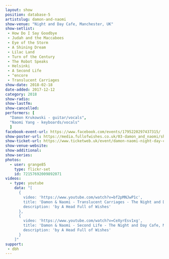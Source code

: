 ```yaml
---
layout: show
position: database-5
artistslug: damon-and-naomi
show-venue: "Night and Day Cafe, Manchester, UK"
show-setlist:
 - How Do I Say Goodbye
 - Judah and the Maccabees
 - Eye of the Storm
 - A Shining Dream
 - Lilac Land
 - Turn of the Century
 - The Robot Speaks
 - Helsinki
 - A Second Life
 - ^encore
 - Translucent Carriages
show-date: 2018-02-18
date-added: 2017-12-12
category: 2018
show-radio:
show-lastfm:
show-cancelled:
performers: [
  "Damon Krukowski - guitar/vocals",
  "Naomi Yang - keyboards/vocals"
  ]
facebook-event-url: https://www.facebook.com/events/1795220297437315/
show-poster-url: https://media.fullofwishes.co.uk/03-damon_and_naomi/show_assets/2018-02-18/2018-02-18-damon-and-naomi-manchester-poster.jpg
show-ticket-url: https://www.ticketweb.uk/event/damon-naomi-night-day-cafe-tickets/7934525
show-venue-website:
show-additional:
show-series:
photos:
  - user: grange85
    type: flickr-set
    id: 72157692009892071
videos:
  - type: youtube
    data: "[
      {
        video: 'https://www.youtube.com/watch?v=bf2pMNJwP1c',
        title: 'Damon & Naomi - Translucent Carriages - The Night and Day Cafe, Manchester, 18th February 2018',
        description: 'by A Head Full of Wishes'
      },
      {
        video: 'https://www.youtube.com/watch?v=CeXyrEsv1xg',
        title: 'Damon & Naomi - Second Life - The Night and Day Cafe, Manchester, 18th February 2018',
        description: 'by A Head Full of Wishes'
      }
    ]"
support:
 - dbh
---
```



